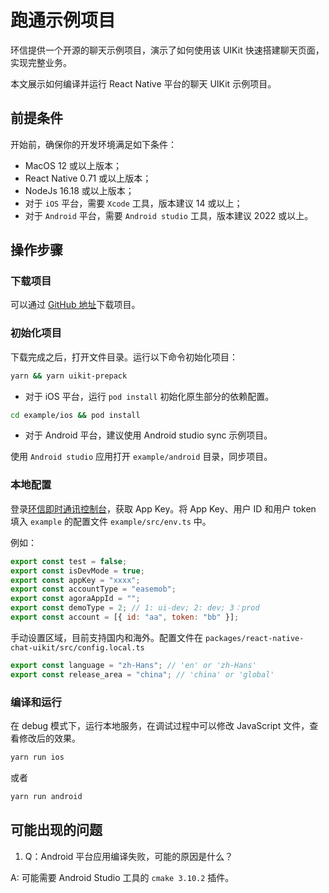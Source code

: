 # 跑通示例项目

<Toc />

环信提供一个开源的聊天示例项目，演示了如何使用该 UIKit 快速搭建聊天页面，实现完整业务。

本文展示如何编译并运行 React Native 平台的聊天 UIKit 示例项目。

## 前提条件

开始前，确保你的开发环境满足如下条件：

- MacOS 12 或以上版本；
- React Native 0.71 或以上版本；
- NodeJs 16.18 或以上版本；
- 对于 `iOS` 平台，需要 `Xcode` 工具，版本建议 14 或以上；
- 对于 `Android` 平台，需要 `Android studio` 工具，版本建议 2022 或以上。

## 操作步骤

### 下载项目

可以通过 [GitHub 地址](https://github.com/easemob/react-native-chat-library)下载项目。

### 初始化项目

下载完成之后，打开文件目录。运行以下命令初始化项目：

```sh
yarn && yarn uikit-prepack
```

- 对于 iOS 平台，运行 `pod install` 初始化原生部分的依赖配置。

```sh
cd example/ios && pod install
```

- 对于 Android 平台，建议使用 Android studio sync 示例项目。

使用 `Android studio` 应用打开 `example/android` 目录，同步项目。

### 本地配置

登录[环信即时通讯控制台](https://console.easemob.com/user/login)，获取 App Key。将 App Key、用户 ID 和用户 token 填入 `example` 的配置文件 `example/src/env.ts` 中。

例如：

```js
export const test = false;
export const isDevMode = true;
export const appKey = "xxxx";
export const accountType = "easemob";
export const agoraAppId = "";
export const demoType = 2; // 1: ui-dev; 2: dev; 3：prod
export const account = [{ id: "aa", token: "bb" }];
```

手动设置区域，目前支持国内和海外。配置文件在 `packages/react-native-chat-uikit/src/config.local.ts`

```js
export const language = "zh-Hans"; // 'en' or 'zh-Hans'
export const release_area = "china"; // 'china' or 'global'
```

### 编译和运行

在 debug 模式下，运行本地服务，在调试过程中可以修改 JavaScript 文件，查看修改后的效果。

```sh
yarn run ios
```

或者

```sh
yarn run android
```

## 可能出现的问题

1. Q：Android 平台应用编译失败，可能的原因是什么？

A: 可能需要 Android Studio 工具的 `cmake 3.10.2` 插件。
